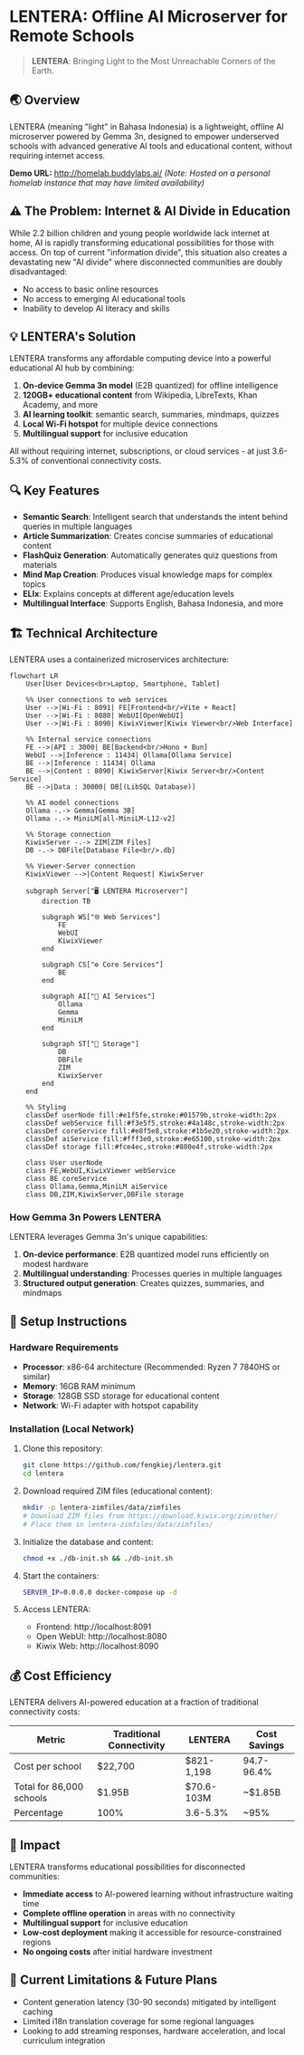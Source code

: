 # LENTERA: Offline AI Microserver for Remote Schools

> **LENTERA**: Bringing Light to the Most Unreachable Corners of the Earth.

## 🌏 Overview

LENTERA (meaning "light" in Bahasa Indonesia) is a lightweight, offline AI microserver powered by Gemma 3n, designed to empower underserved schools with advanced generative AI tools and educational content, without requiring internet access.

**Demo URL:** http://homelab.buddylabs.ai/ *(Note: Hosted on a personal homelab instance that may have limited availability)*

## ⚠️ The Problem: Internet & AI Divide in Education

While 2.2 billion children and young people worldwide lack internet at home, AI is rapidly transforming educational possibilities for those with access. On top of current "information divide", this situation also creates a devastating new "AI divide" where disconnected communities are doubly disadvantaged:

- No access to basic online resources
- No access to emerging AI educational tools
- Inability to develop AI literacy and skills

## 💡 LENTERA's Solution

LENTERA transforms any affordable computing device into a powerful educational AI hub by combining:

1. **On-device Gemma 3n model** (E2B quantized) for offline intelligence
2. **120GB+ educational content** from Wikipedia, LibreTexts, Khan Academy, and more
3. **AI learning toolkit**: semantic search, summaries, mindmaps, quizzes
4. **Local Wi-Fi hotspot** for multiple device connections
5. **Multilingual support** for inclusive education

All without requiring internet, subscriptions, or cloud services - at just 3.6-5.3% of conventional connectivity costs.

## 🔍 Key Features

- **Semantic Search**: Intelligent search that understands the intent behind queries in multiple languages
- **Article Summarization**: Creates concise summaries of educational content
- **FlashQuiz Generation**: Automatically generates quiz questions from materials
- **Mind Map Creation**: Produces visual knowledge maps for complex topics
- **ELIx**: Explains concepts at different age/education levels
- **Multilingual Interface**: Supports English, Bahasa Indonesia, and more

## 🏗 Technical Architecture

LENTERA uses a containerized microservices architecture:

```mermaid
flowchart LR
    User[User Devices<br>Laptop, Smartphone, Tablet]
    
    %% User connections to web services
    User -->|Wi-Fi : 8091| FE[Frontend<br/>Vite + React]
    User -->|Wi-Fi : 8080| WebUI[OpenWebUI]
    User -->|Wi-Fi : 8090| KiwixViewer[Kiwix Viewer<br/>Web Interface]
    
    %% Internal service connections
    FE -->|API : 3000| BE[Backend<br/>Hono + Bun]
    WebUI -->|Inference : 11434| Ollama[Ollama Service]
    BE -->|Inference : 11434| Ollama
    BE -->|Content : 8090| KiwixServer[Kiwix Server<br/>Content Service]
    BE -->|Data : 30000| DB[(LibSQL Database)]
    
    %% AI model connections
    Ollama -.-> Gemma[Gemma 3B]
    Ollama -.-> MiniLM[all-MiniLM-L12-v2]
    
    %% Storage connection
    KiwixServer -.-> ZIM[ZIM Files]
    DB -.-> DBFile[Database File<br/>.db]
    
    %% Viewer-Server connection
    KiwixViewer -->|Content Request| KiwixServer
    
    subgraph Server["🖥️ LENTERA Microserver"]
        direction TB
        
        subgraph WS["🌐 Web Services"]
            FE
            WebUI  
            KiwixViewer
        end
        
        subgraph CS["⚙️ Core Services"]
            BE
        end
        
        subgraph AI["🤖 AI Services"]
            Ollama
            Gemma
            MiniLM
        end
        
        subgraph ST["💾 Storage"]
            DB
            DBFile
            ZIM
            KiwixServer
        end
    end
    
    %% Styling
    classDef userNode fill:#e1f5fe,stroke:#01579b,stroke-width:2px
    classDef webService fill:#f3e5f5,stroke:#4a148c,stroke-width:2px
    classDef coreService fill:#e8f5e8,stroke:#1b5e20,stroke-width:2px
    classDef aiService fill:#fff3e0,stroke:#e65100,stroke-width:2px
    classDef storage fill:#fce4ec,stroke:#880e4f,stroke-width:2px
    
    class User userNode
    class FE,WebUI,KiwixViewer webService
    class BE coreService
    class Ollama,Gemma,MiniLM aiService
    class DB,ZIM,KiwixServer,DBFile storage
```

### How Gemma 3n Powers LENTERA

LENTERA leverages Gemma 3n's unique capabilities:

1. **On-device performance**: E2B quantized model runs efficiently on modest hardware
2. **Multilingual understanding**: Processes queries in multiple languages
3. **Structured output generation**: Creates quizzes, summaries, and mindmaps

## 🚀 Setup Instructions

### Hardware Requirements

- **Processor**: x86-64 architecture (Recommended: Ryzen 7 7840HS or similar)
- **Memory**: 16GB RAM minimum
- **Storage**: 128GB SSD storage for educational content
- **Network**: Wi-Fi adapter with hotspot capability

### Installation (Local Network)

1. Clone this repository:
   ```bash
   git clone https://github.com/fengkiej/lentera.git
   cd lentera
   ```

2. Download required ZIM files (educational content):
   ```bash
   mkdir -p lentera-zimfiles/data/zimfiles
   # Download ZIM files from https://download.kiwix.org/zim/other/
   # Place them in lentera-zimfiles/data/zimfiles/
   ```

3. Initialize the database and content:
   ```bash
   chmod +x ./db-init.sh && ./db-init.sh
   ```

4. Start the containers:
   ```bash
   SERVER_IP=0.0.0.0 docker-compose up -d
   ```

5. Access LENTERA:
   - Frontend: http://localhost:8091
   - Open WebUI: http://localhost:8080
   - Kiwix Web: http://localhost:8090

## 💰 Cost Efficiency

LENTERA delivers AI-powered education at a fraction of traditional connectivity costs:

| Metric | Traditional Connectivity | LENTERA | Cost Savings |
|--------|--------------------------|---------|--------------|
| Cost per school | $22,700 | $821-1,198 | 94.7-96.4% |
| Total for 86,000 schools | $1.95B | $70.6-103M | ~$1.85B |
| Percentage | 100% | 3.6-5.3% | ~95% |

## 🌟 Impact

LENTERA transforms educational possibilities for disconnected communities:

- **Immediate access** to AI-powered learning without infrastructure waiting time
- **Complete offline operation** in areas with no connectivity
- **Multilingual support** for inclusive education
- **Low-cost deployment** making it accessible for resource-constrained regions
- **No ongoing costs** after initial hardware investment

## 🧪 Current Limitations & Future Plans

- Content generation latency (30-90 seconds) mitigated by intelligent caching
- Limited i18n translation coverage for some regional languages
- Looking to add streaming responses, hardware acceleration, and local curriculum integration
